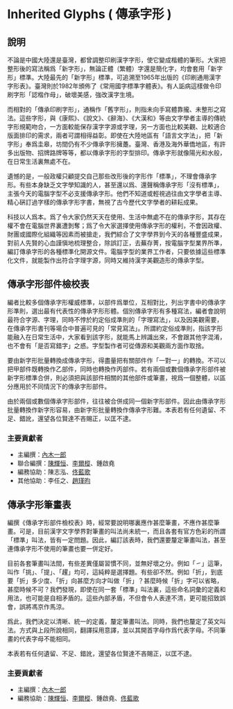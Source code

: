 # Inherited Glyphs ( 傳承字形 )

## 說明

不論是中國大陸還是臺灣，都曾調整印刷漢字字形，使它變成楷體的筆形。大家把整形後的寫法稱爲「新字形」，無論正體（繁體）字還是簡化字，均會套用「新字形」標準。大陸最先的「新字形」標準，可追溯至1965年出版的《印刷通用漢字字形表》。臺灣則於1982年頒佈了《常用國字標準字體表》。有人詬病這樣做令印刷字形「認楷作母」，破壞美感，強改漢字生境。 

而相對的「傳承印刷字形」，通稱作「舊字形」，則指未向手寫體靠攏、未整形之寫法。這些字形，與《康熙》、《說文》、《辭海》、《大漢和》等由文字學者主導的傳統字形規範吻合，一方面較能保存漢字字源或字理，另一方面也比較美觀、比較適合版面排印的需求，兩者可謂相得益彰。即使在大陸地區有「語言文字法」，把「新字形」奉爲圭皋，坊間仍有不少傳承字形擁躉。臺灣、香港及海外華僑地區，有許多出版物、招牌路牌等等，都以傳承字形的字型排印。傳承字形就像陽光和水般，在日常生活裏無處不在。

遺憾的是，一般政權只顧提交自己那些改形後的字形作「標準」，不理會傳承字形。有些本身缺乏文字學知識的人，甚至還以爲、還聲稱傳承字形「沒有標準」，主張今天的電腦字型不必支援傳承字形。他們不知道或輕視過往由文字學者主導、精心硏訂過字樣的傳承字形字書，無視了古今歷代文字學者的耕耘成果。

科技以人爲本。爲了令大家仍然天天在使用、生活中無處不在的傳承字形，其存在權不會在電腦世界裏遭剝奪；爲了令大家選擇使用傳承字形的權利，不會因政權、財團或國際化組織等因素而被搶走，我們綜合了文字學界到今天的各種豐盛成果，對前人先賢的心血謹愼地梳理整合，除誤訂正，去蕪存菁，按電腦字型業界所準，編訂傳承字形的各種標準化開源文件。電腦字型的業界工作者，只要依據這些標準化文件，就能製作出符合字理字源，同時又維持漢字美觀造形的傳承字型。

## 傳承字形部件檢校表 

編者比較多個傳承字形權威標準，以部件爲單位，互相對比，列出字書中的傳承字形準則，選出最有代表性的傳承字形形體。個別傳承字形有多種寫法，編者會說明最符合字源、字理，同時不悖於約定俗成準則的「字理寫法」，以及因美觀需要，在傳承字形書刊等場合中普遍可見的「常見寫法」。所謂約定俗成準則，指該字形能融入在日常生活中，大家看到該字形，就能馬上辨識出來，不會跟其他字混淆，也不會有「是否寫錯字」之惑。字型製作者可從傳源和美觀兩方面作取捨。

要由新字形批量轉換成傳承字形，得盡量把有關部件作「一對一」的轉換。不可以把甲部件既轉換作乙部件，同時也轉換作丙部件。若有兩個或數個傳承字形部件被新字形標準合併，則必須把與該部件相關的其他部件或筆畫，視爲一個整體，以區分應用於不同情況下的傳承字形部件。

由於兩個或數個傳承字形部件，往往被合併成同一個新字形部件。因此由傳承字形批量轉換作新字形容易，由新字形批量轉換作傳承字形難。本表若有任何遺留、不足、錯訛，還望各位賢達不吝賜正，以匡不逮。

### 主要貢獻者

* 主編撰：[內木一郎](https://github.com/SyaoranHinata)
* 聯合編撰：[陳輝恒](https://github.com/hfhchan)、[李爾樅](https://github.com/Zonz-Ly)、鍾啟堯
* 編務協助：陳志泓、[佟藍歌](https://github.com/aikahiiragi)
* 其他協助：李任之、[趙瑾昀](https://github.com/kunki)

## 傳承字形筆畫表

編撰《傳承字形部件檢校表》時，經常要說明哪裏應作甚麼筆畫，不應作甚麼筆畫。可是，目前漢字文字學界對筆畫的叫法尚未統一，而且各套有官方色彩的所謂「標準」叫法，皆有一定問題。因此，編訂該表時，我們還要釐定筆畫叫法，甚至連傳承字形不使用的筆畫也要一併定好。

目前各套筆畫叫法間，有些差異僅屬習慣不同，並無好壞之分。例如「㇀」這筆，叫作「挑」、「提」、「趯」均可，這純粹是選擇題。有些卻不然。例如「折」，到底要「折」多少度、「折」向甚麼方向才叫做「折」？甚麼時候「折」字可以省略，甚麼時候不可？我們發現，即使在同一套「標準」叫法裏，這些命名詞彙的定義和用法，也可能是自相矛盾的。這些內部矛盾，不但會令人表達不清，更可能招致誤會，誤將馮京作馬涼。

爲此，我們決定以清晰、統一的定義，釐定筆畫叫法。同時，我們也釐定了英文叫法。方式與上段所說相同，翻譯採用意譯，並以其開首字母作爲代表字母。不同筆畫的代表字母不能相同。

本表若有任何遺留、不足、錯訛，還望各位賢達不吝賜正，以匡不逮。

### 主要貢獻者

* 主編撰：[內木一郎](https://github.com/SyaoranHinata)
* 編務協助：[陳輝恒](https://github.com/hfhchan)、[李爾樅](https://github.com/Zonz-Ly)、鍾啟堯、[佟藍歌](https://github.com/aikahiiragi)
